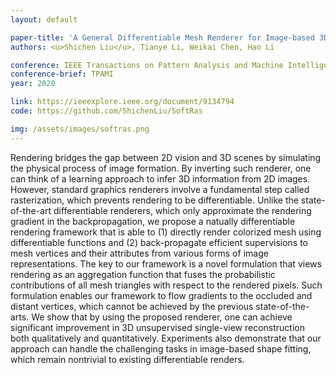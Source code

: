 ```yaml
---
layout: default

paper-title: 'A General Differentiable Mesh Renderer for Image-based 3D Reasoning'
authors: <u>Shichen Liu</u>, Tianye Li, Weikai Chen, Hao Li

conference: IEEE Transactions on Pattern Analysis and Machine Intelligence
conference-brief: TPAMI
year: 2020

link: https://ieeexplore.ieee.org/document/9134794
code: https://github.com/ShichenLiu/SoftRas

img: /assets/images/softras.png
---
```


Rendering bridges the gap between 2D vision and 3D scenes by simulating the physical process of image formation. By inverting such renderer, one can think of a learning approach to infer 3D information from 2D images. However, standard graphics renderers involve a fundamental step called rasterization, which prevents rendering to be differentiable. Unlike the state-of-the-art differentiable renderers, which only approximate the rendering gradient in the backpropagation, we propose a natually differentiable rendering framework that is able to (1) directly render colorized mesh using differentiable functions and (2) back-propagate efficient supervisions to mesh vertices and their attributes from various forms of image representations. The key to our framework is a novel formulation that views rendering as an aggregation function that fuses the probabilistic contributions of all mesh triangles with respect to the rendered pixels. Such formulation enables our framework to flow gradients to the occluded and distant vertices, which cannot be achieved by the previous state-of-the-arts. We show that by using the proposed renderer, one can achieve significant improvement in 3D unsupervised single-view reconstruction both qualitatively and quantitatively. Experiments also demonstrate that our approach can handle the challenging tasks in image-based shape fitting, which remain nontrivial to existing differentiable renders.